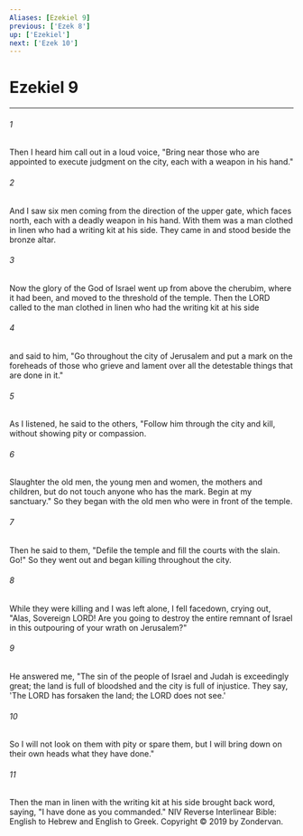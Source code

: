 ```yaml
---
Aliases: [Ezekiel 9]
previous: ['Ezek 8']
up: ['Ezekiel']
next: ['Ezek 10']
---
```

# Ezekiel 9

***


###### 1 
Then I heard him call out in a loud voice, "Bring near those who are appointed to execute judgment on the city, each with a weapon in his hand." 

###### 2 
And I saw six men coming from the direction of the upper gate, which faces north, each with a deadly weapon in his hand. With them was a man clothed in linen who had a writing kit at his side. They came in and stood beside the bronze altar. 

###### 3 
Now the glory of the God of Israel went up from above the cherubim, where it had been, and moved to the threshold of the temple. Then the LORD called to the man clothed in linen who had the writing kit at his side 

###### 4 
and said to him, "Go throughout the city of Jerusalem and put a mark on the foreheads of those who grieve and lament over all the detestable things that are done in it." 

###### 5 
As I listened, he said to the others, "Follow him through the city and kill, without showing pity or compassion. 

###### 6 
Slaughter the old men, the young men and women, the mothers and children, but do not touch anyone who has the mark. Begin at my sanctuary." So they began with the old men who were in front of the temple. 

###### 7 
Then he said to them, "Defile the temple and fill the courts with the slain. Go!" So they went out and began killing throughout the city. 

###### 8 
While they were killing and I was left alone, I fell facedown, crying out, "Alas, Sovereign LORD! Are you going to destroy the entire remnant of Israel in this outpouring of your wrath on Jerusalem?" 

###### 9 
He answered me, "The sin of the people of Israel and Judah is exceedingly great; the land is full of bloodshed and the city is full of injustice. They say, 'The LORD has forsaken the land; the LORD does not see.' 

###### 10 
So I will not look on them with pity or spare them, but I will bring down on their own heads what they have done." 

###### 11 
Then the man in linen with the writing kit at his side brought back word, saying, "I have done as you commanded." NIV Reverse Interlinear Bible: English to Hebrew and English to Greek. Copyright © 2019 by Zondervan.
